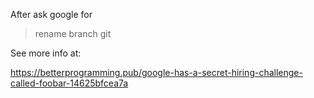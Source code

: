 After ask google for
> rename branch git

See more info at:

https://betterprogramming.pub/google-has-a-secret-hiring-challenge-called-foobar-14625bfcea7a
